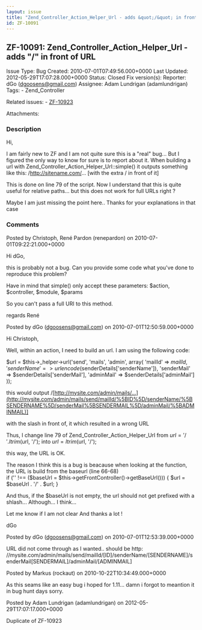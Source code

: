 ```yaml
---
layout: issue
title: "Zend_Controller_Action_Helper_Url - adds &quot;/&quot; in front of URL"
id: ZF-10091
---
```


ZF-10091: Zend\_Controller\_Action\_Helper\_Url - adds "/" in front of URL
--------------------------------------------------------------------------

 Issue Type: Bug Created: 2010-07-01T07:49:56.000+0000 Last Updated: 2012-05-29T17:07:28.000+0000 Status: Closed Fix version(s): 
 Reporter:  dGo (dgoosens@gmail.com)  Assignee:  Adam Lundrigan (adamlundrigan)  Tags: - Zend\_Controller
 
 Related issues: - [ZF-10923](/issues/browse/ZF-10923)
 
 Attachments: 
### Description

Hi,

I am fairly new to ZF and I am not quite sure this is a "real" bug... But I figured the only way to know for sure is to report about it. When building a url with Zend\_Controller\_Action\_Helper\_Url::simple() it outputs something like this: /<http://sitename.com/>... [with the extra / in front of it]

This is done on line 79 of the script. Now I understand that this is quite useful for relative paths... but this does not work for full URLs right ?

Maybe I am just missing the point here.. Thanks for your explanations in that case

 

 

### Comments

Posted by Christoph, René Pardon (renepardon) on 2010-07-01T09:22:21.000+0000

Hi dGo,

this is probably not a bug. Can you provide some code what you've done to reproduce this problem?

Have in mind that simple() only accept these parameters: $action, $controller, $module, $params

So you can't pass a full URI to this method.

regards René

 

 

Posted by dGo (dgoosens@gmail.com) on 2010-07-01T12:50:59.000+0000

Hi Christoph,

Well, within an action, I need to build an url. I am using the following code:

$url = $this->\_helper->url('send', 'mails', 'admin', array( 'mailId' => $mailId, 'senderName' => urlencode($senderDetails['senderName']), 'senderMail' => $senderDetails['senderMail'], 'adminMail' => $senderDetails['adminMail'] ));

this would output /[http://mysite.com/admin/mails/…](http://mysite.com/admin/mails/send/mailId/%5BID%5D/senderName/%5BSENDERNAME%5D/senderMail%5BSENDERMAIL%5D/adminMail/%5BADMINMAIL)]

with the slash in front of, it which resulted in a wrong URL

Thus, I change line 79 of Zend\_Controller\_Action\_Helper\_Url from $url = '/' . ltrim($url, '/'); into $url = ltrim($url, '/');

this way, the URL is OK.

The reason I think this is a bug is beacause when looking at the function, the URL is build from the baseurl (line 66-68)  
 if ('' !== ($baseUrl = $this->getFrontController()->getBaseUrl())) { $url = $baseUrl . '/' . $url; }

And thus, if the $baseUrl is not empty, the url should not get prefixed with a shlash... Although... I think...

Let me know if I am not clear And thanks a lot !

dGo

 

 

Posted by dGo (dgoosens@gmail.com) on 2010-07-01T12:53:39.000+0000

URL did not come through as I wanted.. should be http: //mysite.com/admin/mails/send/mailId/[ID]/senderName/[SENDERNAME]/senderMail[SENDERMAIL]/adminMail/[ADMINMAIL]

 

 

Posted by Markus (rockaut) on 2010-10-22T10:34:49.000+0000

As this seams like an easy bug i hoped for 1.11... damn i forgot to meantion it in bug hunt days sorry.

 

 

Posted by Adam Lundrigan (adamlundrigan) on 2012-05-29T17:07:17.000+0000

Duplicate of ZF-10923

 

 